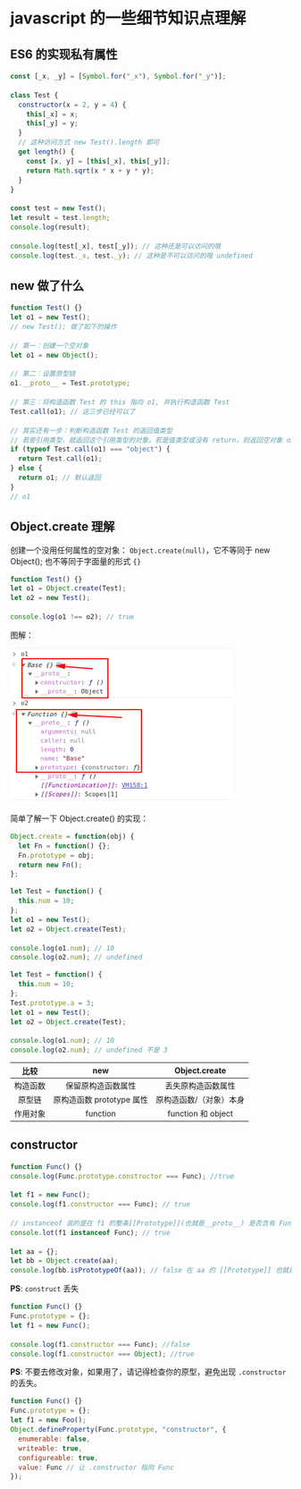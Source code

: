 # javascript 的一些细节知识点理解

## ES6 的实现私有属性

```javascript
const [_x, _y] = [Symbol.for("_x"), Symbol.for("_y")];

class Test {
  constructor(x = 2, y = 4) {
    this[_x] = x;
    this[_y] = y;
  }
  // 这种访问方式 new Test().length 即可
  get length() {
    const [x, y] = [this[_x], this[_y]];
    return Math.sqrt(x * x + y * y);
  }
}

const test = new Test();
let result = test.length;
console.log(result);

console.log(test[_x], test[_y]); // 这种还是可以访问的哦
console.log(test._x, test._y); // 这种是不可以访问的哦 undefined
```

## new 做了什么

```javascript
function Test() {}
let o1 = new Test();
// new Test(); 做了如下的操作

// 第一：创建一个空对象
let o1 = new Object();

// 第二：设置原型链
o1.__proto__ = Test.prototype;

// 第三：将构造函数 Test 的 this 指向 o1, 并执行构造函数 Test
Test.call(o1); // 这三步已经可以了

// 其实还有一步：判断构造函数 Test 的返回值类型
// 若是引用类型，就返回这个引用类型的对象。若是值类型或没有 return，则返回空对象 o1。
if (typeof Test.call(o1) === "object") {
  return Test.call(o1);
} else {
  return o1; // 默认返回
}
// o1
```

## Object.create 理解

创建一个没用任何属性的空对象： `Object.create(null)`，它不等同于 new Object(); 也不等同于字面量的形式 `{}`

```javascript
function Test() {}
let o1 = Object.create(Test);
let o2 = new Test();

console.log(o1 !== o2); // true
```

图解：

![Object.create() 与 new 的区别](<Object.create()与new的区别.png> "Object.create() 与 new 的区别")

简单了解一下 Object.create() 的实现：

```javascript
Object.create = function(obj) {
  let Fn = function() {};
  Fn.prototype = obj;
  return new Fn();
};
```

```javascript
let Test = function() {
  this.num = 10;
};
let o1 = new Test();
let o2 = Object.create(Test);

console.log(o1.num); // 10
console.log(o2.num); // undefined
```

```javascript
let Test = function() {
  this.num = 10;
};
Test.prototype.a = 3;
let o1 = new Test();
let o2 = Object.create(Test);

console.log(o1.num); // 10
console.log(o2.num); // undefined 不是 3
```

|   比较   |            new            |      Object.create      |
| :------: | :-----------------------: | :---------------------: |
| 构造函数 |    保留原构造函数属性     |   丢失原构造函数属性    |
|  原型链  | 原构造函数 prototype 属性 | 原构造函数/（对象）本身 |
| 作用对象 |         function          |   function 和 object    |

## constructor

```javascript
function Func() {}
console.log(Func.prototype.constructor === Func); //true

let f1 = new Func();
console.log(f1.constructor === Func); // true

// instanceof 说的是在 f1 的整条[[Prototype]](也就是__proto__) 是否含有 Func.prototype 对象。
console.lot(f1 instanceof Func); // true

let aa = {};
let bb = Object.create(aa);
console.log(bb.isPrototypeOf(aa)); // false 在 aa 的 [[Prototype]] 也就是 __proto__ 上是否出现过 bb
```

**PS**: `construct` 丢失

```javascript
function Func() {}
Func.prototype = {};
let f1 = new Func();

console.log(f1.constructor === Func); //false
console.log(f1.constructor === Object); //true
```

**PS**: 不要去修改对象，如果用了，请记得检查你的原型，避免出现 `.constructor` 的丢失。

```javascript
function Func() {}
Func.prototype = {};
let f1 = new Foo();
Object.defineProperty(Func.prototype, "constructor", {
  enumerable: false,
  writeable: true,
  configureable: true,
  value: Func // 让 .constructor 指向 Func
});
```
